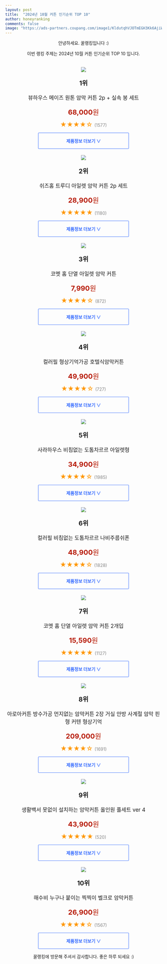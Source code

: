 ```yaml
---
layout: post
title:  "2024년 10월 커튼 인기순위 TOP 10"
author: honeyranking
comments: false
image: "https://ads-partners.coupang.com/image1/KldutqhVJOTmEGH3Kk6AjiWcAKzCCf8zEkeYTqM5Fih4jku8dTAlye4sWwaGNfKy4VrxFh0Fc83Ar7go8ZKAmWdJnL2xPeYKhaD64i0YSfGcvLO2xIb5bUhusBl8kpVm7hSy_TGdYJ8Sv5_jPtgX276NNyJd6VWOltGujie2ECSmqWvdZtQmaxhhy7sBn6zcKSGUlYmg8ZIPRQ1Tx1IVtpwk-ZeRHl8WE0F-ew1rqmFAAjhmnqvOfLmd284Ph0cNfsxwGYCFl9avVYbQD--hdb1L7jappvWwQ_d51SZL2gwa"
---
```

<p style="text-align: center;">안녕하세요. 꿀랭킹입니다 :)</p>
<p style="text-align: center;">이번 랭킹 주제는 2024년 10월 커튼 인기순위 TOP 10 입니다.</p><center><img src="https://ads-partners.coupang.com/image1/KldutqhVJOTmEGH3Kk6AjiWcAKzCCf8zEkeYTqM5Fih4jku8dTAlye4sWwaGNfKy4VrxFh0Fc83Ar7go8ZKAmWdJnL2xPeYKhaD64i0YSfGcvLO2xIb5bUhusBl8kpVm7hSy_TGdYJ8Sv5_jPtgX276NNyJd6VWOltGujie2ECSmqWvdZtQmaxhhy7sBn6zcKSGUlYmg8ZIPRQ1Tx1IVtpwk-ZeRHl8WE0F-ew1rqmFAAjhmnqvOfLmd284Ph0cNfsxwGYCFl9avVYbQD--hdb1L7jappvWwQ_d51SZL2gwa" style="margin-top:20px" /></center><p style="text-align: center; font-size: 20px"><b>1위</b></p><p style="text-align: center; font-size: 17px">뷰하우스 메이즈 원톤 암막 커튼 2p + 실속 봉 세트</p><p style="text-align: center;"><span style="color: #b61800; font-size: 22px;"><b>68,000</b>원</span></p><p style="text-align: center;"><span style="color: #ff9600; font-size: 20px;">★★★★☆ </span><span style="color: #878787;">(1577)</span></p><center><a href="https://link.coupang.com/re/AFFSDP?lptag=AF3899140&subid=honeyrank&pageKey=5372913328&itemId=7958825038&vendorItemId=75247890009&traceid=V0-153-690a53dc622de275&clickBeacon=dd56bd40-8ca0-11ef-acb7-e38399f75933%7E3&requestid=20241018010000758159406247&token=31850C%7CMIXED"><div style="font-size: 14px; display: inline-block; padding: 15px 90px; color: #346aff; border-radius: 2px; border: 1px solid #346aff; cursor: pointer;"><b>제품정보 더보기 &or;</b></div></a></center><center><img src="https://ads-partners.coupang.com/image1/XZhCT4B1JFe7zwTAXdMDlOtw1po-6mLRVCH6zjVPfs2ESwkEzNcVcNyfgFwcpwG07B1ixm-Y3UCGZsJIaNskpilEmhyYJ__VJYg2LtD0bqoWgYry8ka2Z_OP220ytMlgQ65KOj7enu-9rg3HUURCa5FRhLkQhgqp0ALZ1fSKrR8UPsLkO6eOUzSUAOQUNPNSd1Pw0oAni49Gg4XNfjgZlGpUYByYG_xibngb4zafdMm7kM-JbYmWbdU2QPKXo-SOSVeDnQnxs4dWV6zRxHnlg38zFxh1-E0un3cs" style="margin-top:20px" /></center><p style="text-align: center; font-size: 20px"><b>2위</b></p><p style="text-align: center; font-size: 17px">쉬즈홈 트루디 아일렛 암막 커튼 2p 세트</p><p style="text-align: center;"><span style="color: #b61800; font-size: 22px;"><b>28,900</b>원</span></p><p style="text-align: center;"><span style="color: #ff9600; font-size: 20px;">★★★★★ </span><span style="color: #878787;">(1180)</span></p><center><a href="https://link.coupang.com/re/AFFSDP?lptag=AF3899140&subid=honeyrank&pageKey=5581290949&itemId=125143272&vendorItemId=3255615523&traceid=V0-153-267da6d40865ce55&requestid=20241018010000758159406247&token=31850C%7CMIXED"><div style="font-size: 14px; display: inline-block; padding: 15px 90px; color: #346aff; border-radius: 2px; border: 1px solid #346aff; cursor: pointer;"><b>제품정보 더보기 &or;</b></div></a></center><center><img src="https://ads-partners.coupang.com/image1/DA-2l8QHXtj1GC6CDBzSJL4cozuILFvHu3L4m5L5BdpjH9XR9GLdGOX7fSxydMyaiD5mP-WruNa9E9BAYZVclFFWA4BRhfFpktRIpUpQCPZlEHqz_sP7dDKcprfmw9fLLcKLm55VLnx6gpvjOQqV7SBRkOjGOLzcJkAkuxtUvaug0zbug6uo5rLGQUi3Dy-giIZdhSViZKU1sS9VXjoXUf4xvGiBlnd4TfmQM0VwDrljkA6j7Nkhn7pRB40WEa00BPk0YCSOCSsxz5Bu1yR-_ON6xDLuO__A71S5" style="margin-top:20px" /></center><p style="text-align: center; font-size: 20px"><b>3위</b></p><p style="text-align: center; font-size: 17px">코멧 홈 단열 아일렛 암막 커튼</p><p style="text-align: center;"><span style="color: #b61800; font-size: 22px;"><b>7,990</b>원</span></p><p style="text-align: center;"><span style="color: #ff9600; font-size: 20px;">★★★★☆ </span><span style="color: #878787;">(872)</span></p><center><a href="https://link.coupang.com/re/AFFSDP?lptag=AF3899140&subid=honeyrank&pageKey=180352941&itemId=16836540983&vendorItemId=84015868067&traceid=V0-153-d32e09ffcc978ae2&requestid=20241018010000758159406247&token=31850C%7CMIXED"><div style="font-size: 14px; display: inline-block; padding: 15px 90px; color: #346aff; border-radius: 2px; border: 1px solid #346aff; cursor: pointer;"><b>제품정보 더보기 &or;</b></div></a></center><center><img src="https://ads-partners.coupang.com/image1/c-UWBhU1UVEZjlNPc0B3NMiOw5oOaRYQmSTQLmJrjGt8Vw09sxK_Tp7cnQEe55DWH0-vsRWmf2WMvdXH0o6tj3e__rziX94Wz2anxspJtiCgKlNN_2uxYNfy3bLAmI8pmVsMiPLXFK5DvTDsdXe0rxMkS0ZGGEH9M95UrwxA8CS34-eH4QVyphZe0hInL3uNCtv13UUPANXeb7_PF7BMnru-5v48HRG4BPNJK2C-DhOKnZeU44Vm_j2mR_RtwnhfQK2qbDiZACbFPTb26uRgyFZEnIVyqlAPi5qbkgcC8Gi7REt2SOqtsSZxPVMd-Q==" style="margin-top:20px" /></center><p style="text-align: center; font-size: 20px"><b>4위</b></p><p style="text-align: center; font-size: 17px">컬러필 형상기억가공 호텔식암막커튼</p><p style="text-align: center;"><span style="color: #b61800; font-size: 22px;"><b>49,900</b>원</span></p><p style="text-align: center;"><span style="color: #ff9600; font-size: 20px;">★★★★☆ </span><span style="color: #878787;">(727)</span></p><center><a href="https://link.coupang.com/re/AFFSDP?lptag=AF3899140&subid=honeyrank&pageKey=6451635430&itemId=23167591983&vendorItemId=90200371288&traceid=V0-153-41318dfc241bcb63&clickBeacon=dd56e450-8ca0-11ef-869e-6e72a3b7abb1%7E3&requestid=20241018010000758159406247&token=31850C%7CMIXED"><div style="font-size: 14px; display: inline-block; padding: 15px 90px; color: #346aff; border-radius: 2px; border: 1px solid #346aff; cursor: pointer;"><b>제품정보 더보기 &or;</b></div></a></center><center><img src="https://ads-partners.coupang.com/image1/SSyx4Q1uXI4YWlgiSX98WsHerDFMYm0k14g2gxOFs_gjQRyHOxQ0zwVOsorGuUyo0SroobEvMyiabJIgAZvwzyFKjvL7FvK-8vaUwwq8Le4tYkWpn3P9_uW8gHM56ccoC3FifWFq-UoWM6xEegO8MECUfmCoxd3hjg6tQv2Ot8tPsmsQzh8S32p7AGqWD44WPuMBxScyoJSdwy8l_7zeQ7ID3W4iJIUaeztElSfkZAL1NdXRsmg4j-3DU9-iZZH7YRV5O1JFDQpVXCKaHrltCrUhK9LdlZcqJRFpXnYbOFTTrmmEOomsI7s=" style="margin-top:20px" /></center><p style="text-align: center; font-size: 20px"><b>5위</b></p><p style="text-align: center; font-size: 17px">사라하우스 비침없는 도톰차르르 아일렛형</p><p style="text-align: center;"><span style="color: #b61800; font-size: 22px;"><b>34,900</b>원</span></p><p style="text-align: center;"><span style="color: #ff9600; font-size: 20px;">★★★★☆ </span><span style="color: #878787;">(1985)</span></p><center><a href="https://link.coupang.com/re/AFFSDP?lptag=AF3899140&subid=honeyrank&pageKey=7297964040&itemId=18795133584&vendorItemId=85971934381&traceid=V0-153-b2fd911a903332fc&requestid=20241018010000758159406247&token=31850C%7CMIXED"><div style="font-size: 14px; display: inline-block; padding: 15px 90px; color: #346aff; border-radius: 2px; border: 1px solid #346aff; cursor: pointer;"><b>제품정보 더보기 &or;</b></div></a></center><center><img src="https://ads-partners.coupang.com/image1/gNhExYxVyrwL9PChgIZKSrDFvT--Vre7QzteSqXemgdB_NgWxfj-SjARdbpVr0UJyOG-B5Vp7Rgg9gVEhBk_4yxs5Z8i9HDnOsB7Pg_HOYGzH1LPf86G4c6kqRmx_9oltHMbsXFf4F_vQQgAPoAjiNqSBQozrLLlwwbGwLzSBBwp7cTbttGiYfsAmuS18ZCc2VnBeWctOvisdPYLCh0UjdkcoWy2wi0OLdObl2If7Ih6n8HxZs6a_k-jC29Bs_BH9omgt3dXf6sqiKrr2VTv8pF7xG6TIQ0DsckgP1YFDSCgoRPjm-fuLtNA-0pv2w==" style="margin-top:20px" /></center><p style="text-align: center; font-size: 20px"><b>6위</b></p><p style="text-align: center; font-size: 17px">컬러필 비침없는 도톰차르르 나비주름쉬폰</p><p style="text-align: center;"><span style="color: #b61800; font-size: 22px;"><b>48,900</b>원</span></p><p style="text-align: center;"><span style="color: #ff9600; font-size: 20px;">★★★★☆ </span><span style="color: #878787;">(1828)</span></p><center><a href="https://link.coupang.com/re/AFFSDP?lptag=AF3899140&subid=honeyrank&pageKey=6953756753&itemId=16904935806&vendorItemId=83900703027&traceid=V0-153-3d5d6f380e7fea57&clickBeacon=dd56e450-8ca0-11ef-ac8a-0cdc6859027d%7E3&requestid=20241018010000758159406247&token=31850C%7CMIXED"><div style="font-size: 14px; display: inline-block; padding: 15px 90px; color: #346aff; border-radius: 2px; border: 1px solid #346aff; cursor: pointer;"><b>제품정보 더보기 &or;</b></div></a></center><center><img src="https://ads-partners.coupang.com/image1/iDBbnRhvuxbjUH6xiJvxWCM51qREwrrVZoIsciGg66Qweqcyg592VZ-utR2r08t448eGm4FTrEIqCHXQAENFSNSJxo3SYMDC8Dzu02pgq29qH_TyPrDQspZZ_ro9_hl-awFrd22aGovAFkzN7x9Wpg8GveXsD9mSS4NPa21sr5-Bg44V8uB3o9lMsLMUfH59N3Z_gI7UcWJnAzGyIkH3E_IeMgs_qNWPSO2Q8DylhVx0MOlHpC323FDXPNAf6dvodh5FsROEl2or1D_awL46XQHs-79xqbsE2aA=" style="margin-top:20px" /></center><p style="text-align: center; font-size: 20px"><b>7위</b></p><p style="text-align: center; font-size: 17px">코멧 홈 단열 아일렛 암막 커튼 2개입</p><p style="text-align: center;"><span style="color: #b61800; font-size: 22px;"><b>15,590</b>원</span></p><p style="text-align: center;"><span style="color: #ff9600; font-size: 20px;">★★★★★ </span><span style="color: #878787;">(1127)</span></p><center><a href="https://link.coupang.com/re/AFFSDP?lptag=AF3899140&subid=honeyrank&pageKey=6711426204&itemId=15582502817&vendorItemId=84147368716&traceid=V0-153-5709554cb24d4987&requestid=20241018010000758159406247&token=31850C%7CMIXED"><div style="font-size: 14px; display: inline-block; padding: 15px 90px; color: #346aff; border-radius: 2px; border: 1px solid #346aff; cursor: pointer;"><b>제품정보 더보기 &or;</b></div></a></center><center><img src="https://ads-partners.coupang.com/image1/8j8uOCdSvYuegII48vngVoNNckINcXbj3BW2P26yQunVwdijo0oPqG6tPtgTBrUo4yIadTW4R-28cITVZmu60HHxSaQ-1IdCgJMhI4mWDhSOGZ0jf9EhsPWgE01U-cCfCkjGZHE_KI8BkWLYe1OgDpEp6Ig56HjlFXxinxwC7ZsIePf8KUER0aR6w-rBWZ8rL-GTdU-lPhEe7tnBh6ULCSHMXm_0oqLaY4kWg49jt-iKWll5VDcl0O41_1F6imR-iY1RAI1NQftZp9DFtU319h0E_4vNjfhysFm1oZpCnB1F5tWQ7ad0CHhDx39HYFA=" style="margin-top:20px" /></center><p style="text-align: center; font-size: 20px"><b>8위</b></p><p style="text-align: center; font-size: 17px">아로아커튼 방수가공 먼지없는 암막커튼 2장 거실 안방 사계절 암막 핀형 커텐 형상기억</p><p style="text-align: center;"><span style="color: #b61800; font-size: 22px;"><b>209,000</b>원</span></p><p style="text-align: center;"><span style="color: #ff9600; font-size: 20px;">★★★★☆ </span><span style="color: #878787;">(1691)</span></p><center><a href="https://link.coupang.com/re/AFFSDP?lptag=AF3899140&subid=honeyrank&pageKey=8243118693&itemId=23721666083&vendorItemId=91031742384&traceid=V0-153-54e4f95df9f3449d&clickBeacon=dd56e450-8ca0-11ef-99be-0f263abef876%7E3&requestid=20241018010000758159406247&token=31850C%7CMIXED"><div style="font-size: 14px; display: inline-block; padding: 15px 90px; color: #346aff; border-radius: 2px; border: 1px solid #346aff; cursor: pointer;"><b>제품정보 더보기 &or;</b></div></a></center><center><img src="https://ads-partners.coupang.com/image1/Y7VhVYG58n9Mr5z7Y6qyw3AKSpc1vSEL45h8wtxTPUAaSptaOM7uYnjILORTtv1Sp1r9lvSlWMbNIa_qJTQlu9LMwmfAZ6x7e4Dpr4jG0Nv9vZrv6RmJ-3RCkgEd0vbU1BANLn13cfLrmfMpEpu8pGeSOVvwiUlV_ev5udVQsJbruEGFki0IV3X_O7BH11jlbeRj2-v5WTzkHv2D0XGDIEX6vG2HBhPlGCIOaE9-g03kDnGaPBChNUSjfi4w5MtGr6XoUiK02KgeI4PPvVJUZe9ARbHlXMSxDmU=" style="margin-top:20px" /></center><p style="text-align: center; font-size: 20px"><b>9위</b></p><p style="text-align: center; font-size: 17px">생활백서 못없이 설치하는 암막커튼 올인원 풀세트 ver 4</p><p style="text-align: center;"><span style="color: #b61800; font-size: 22px;"><b>43,900</b>원</span></p><p style="text-align: center;"><span style="color: #ff9600; font-size: 20px;">★★★★★ </span><span style="color: #878787;">(520)</span></p><center><a href="https://link.coupang.com/re/AFFSDP?lptag=AF3899140&subid=honeyrank&pageKey=6472952479&itemId=14136461185&vendorItemId=81383206349&traceid=V0-153-c02e1e74bb60cbb0&requestid=20241018010000758159406247&token=31850C%7CMIXED"><div style="font-size: 14px; display: inline-block; padding: 15px 90px; color: #346aff; border-radius: 2px; border: 1px solid #346aff; cursor: pointer;"><b>제품정보 더보기 &or;</b></div></a></center><center><img src="https://ads-partners.coupang.com/image1/gbMSrFrX5Z1Y7mpvgYhD7w0Ba2CARcDr6ZF8UuKIgqkjdA0wi07PgmyQSF_naUMsR3u2yxq64gozYs1dLZ_vFj35s2mVLThufNQpQ9yk4JDKfADfwEyzJ4Su3-FfaziTgeBKf3f7bkHhH_PH-PV_K3Yqbd1CcZ9JHYOiXM8ex-jIOeaZ3ow5UqsCozhyqco0dKiOeg2GOppShoVqRCvdwJFwy9k6j-QmcX_pOKJfNSiOYhDe3J0rmJU95g0mJbqO_bnqDj8B0lJN99xAnaDWyIdJEVb63SP3pgd4toS_lZJVKq10PNJd_Psd10OjW3w=" style="margin-top:20px" /></center><p style="text-align: center; font-size: 20px"><b>10위</b></p><p style="text-align: center; font-size: 17px">해수비 누구나 붙이는 찍찍이 벨크로 암막커튼</p><p style="text-align: center;"><span style="color: #b61800; font-size: 22px;"><b>26,900</b>원</span></p><p style="text-align: center;"><span style="color: #ff9600; font-size: 20px;">★★★★☆ </span><span style="color: #878787;">(1567)</span></p><center><a href="https://link.coupang.com/re/AFFSDP?lptag=AF3899140&subid=honeyrank&pageKey=8221187270&itemId=23629060224&vendorItemId=90654550477&traceid=V0-153-d4557dbdac0445ed&clickBeacon=dd56e450-8ca0-11ef-ae0e-6fe5f3ab297f%7E3&requestid=20241018010000758159406247&token=31850C%7CMIXED"><div style="font-size: 14px; display: inline-block; padding: 15px 90px; color: #346aff; border-radius: 2px; border: 1px solid #346aff; cursor: pointer;"><b>제품정보 더보기 &or;</b></div></a></center><p style="text-align: center;">꿀랭킹에 방문해 주셔서 감사합니다. 좋은 하루 되세요 :)</p>